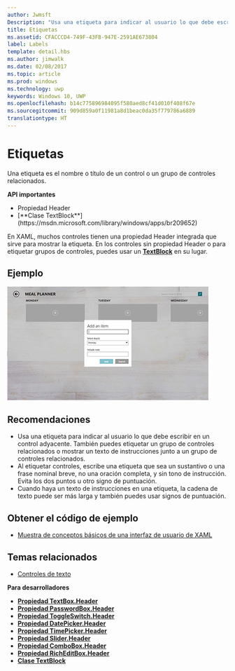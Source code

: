 ```yaml
---
author: Jwmsft
Description: "Usa una etiqueta para indicar al usuario lo que debe escribir en un control adyacente. También puedes etiquetar un grupo de controles relacionados o mostrar un texto de instrucciones junto a un grupo de controles relacionados."
title: Etiquetas
ms.assetid: CFACCCD4-749F-43FB-947E-2591AE673804
label: Labels
template: detail.hbs
ms.author: jimwalk
ms.date: 02/08/2017
ms.topic: article
ms.prod: windows
ms.technology: uwp
keywords: Windows 10, UWP
ms.openlocfilehash: b14c775896984095f580aed8cf41d010f408f67e
ms.sourcegitcommit: 909d859a0f11981a8d1beac0da35f779786a6889
translationtype: HT
---
```

# <a name="labels"></a>Etiquetas

<link rel="stylesheet" href="https://az835927.vo.msecnd.net/sites/uwp/Resources/css/custom.css"> 

Una etiqueta es el nombre o título de un control o un grupo de controles relacionados.

<div class="important-apis" >
<b>API importantes</b><br/>
<ul>
<li>Propiedad Header</li>
<li>[**Clase TextBlock**](https://msdn.microsoft.com/library/windows/apps/br209652)</li>
</ul>
</div>


En XAML, muchos controles tienen una propiedad Header integrada que sirve para mostrar la etiqueta. En los controles sin propiedad Header o para etiquetar grupos de controles, puedes usar un [**TextBlock**](https://msdn.microsoft.com/library/windows/apps/br209652) en su lugar.


## <a name="example"></a>Ejemplo


![Captura de pantalla que muestra un control de etiqueta estándar](images/label-standard.png)

## <a name="recommendations"></a>Recomendaciones


-   Usa una etiqueta para indicar al usuario lo que debe escribir en un control adyacente. También puedes etiquetar un grupo de controles relacionados o mostrar un texto de instrucciones junto a un grupo de controles relacionados.
-   Al etiquetar controles, escribe una etiqueta que sea un sustantivo o una frase nominal breve, no una oración completa, y sin tono de instrucción. Evita los dos puntos u otro signo de puntuación.
-   Cuando haya un texto de instrucciones en una etiqueta, la cadena de texto puede ser más larga y también puedes usar signos de puntuación.


## <a name="get-the-sample-code"></a>Obtener el código de ejemplo
* [Muestra de conceptos básicos de una interfaz de usuario de XAML](https://github.com/Microsoft/Windows-universal-samples/blob/master/Samples/XamlUIBasics)

## <a name="related-topics"></a>Temas relacionados
* [Controles de texto](text-controls.md)

**Para desarrolladores**
* [**Propiedad TextBox.Header**](https://msdn.microsoft.com/library/windows/apps/dn252861)
* [**Propiedad PasswordBox.Header**](https://msdn.microsoft.com/library/windows/apps/dn299051)
* [**Propiedad ToggleSwitch.Header**](https://msdn.microsoft.com/library/windows/apps/br209713)
* [**Propiedad DatePicker.Header**](https://msdn.microsoft.com/library/windows/apps/dn279460)
* [**Propiedad TimePicker.Header**](https://msdn.microsoft.com/library/windows/apps/dn299286)
* [**Propiedad Slider.Header**](https://msdn.microsoft.com/library/windows/apps/dn252829)
* [**Propiedad ComboBox.Header**](https://msdn.microsoft.com/library/windows/apps/dn279416)
* [**Propiedad RichEditBox.Header**](https://msdn.microsoft.com/library/windows/apps/dn252726)
* [**Clase TextBlock**](https://msdn.microsoft.com/library/windows/apps/br209652)

 

 




